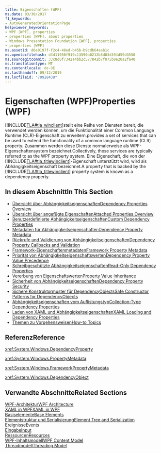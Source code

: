 ```yaml
---
title: Eigenschaften (WPF)
ms.date: 03/30/2017
f1_keywords:
- AutoGeneratedOrientationPage
helpviewer_keywords:
- WPF [WPF], properties
- properties [WPF], about properties
- Windows Presentation Foundation [WPF], properties
- properties [WPF]
ms.assetid: d6e0197f-f2c4-48ed-b45b-b9cdb64aab1c
ms.openlocfilehash: d3d11950f919c13590a0212b8d03d394d59d3550
ms.sourcegitcommit: 33c8d6f7342a4bb2c577842b7f075b0e20a2fa40
ms.translationtype: MT
ms.contentlocale: de-DE
ms.lasthandoff: 09/12/2019
ms.locfileid: "70928438"
---
```

# <a name="properties-wpf"></a><span data-ttu-id="a548d-102">Eigenschaften (WPF)</span><span class="sxs-lookup"><span data-stu-id="a548d-102">Properties (WPF)</span></span>
[!INCLUDE[TLA#tla_winclient](../../../../includes/tlasharptla-winclient-md.md)]<span data-ttu-id="a548d-103">stellt eine Reihe von Diensten bereit, die verwendet werden können, um die Funktionalität einer Common Language Runtime (CLR)-Eigenschaft zu erweitern.</span><span class="sxs-lookup"><span data-stu-id="a548d-103">provides a set of services that can be used to extend the functionality of a common language runtime (CLR) property.</span></span> <span data-ttu-id="a548d-104">Zusammen werden diese Dienste normalerweise als WPF-Eigenschaftensystem bezeichnet.</span><span class="sxs-lookup"><span data-stu-id="a548d-104">Collectively, these services are typically referred to as the WPF property system.</span></span> <span data-ttu-id="a548d-105">Eine Eigenschaft, die von der [!INCLUDE[TLA#tla_titlewinclient](../../../../includes/tlasharptla-titlewinclient-md.md)]-Eigenschaft unterstützt wird, wird als Abhängigkeitseigenschaft bezeichnet.</span><span class="sxs-lookup"><span data-stu-id="a548d-105">A property that is backed by the [!INCLUDE[TLA#tla_titlewinclient](../../../../includes/tlasharptla-titlewinclient-md.md)] property system is known as a dependency property.</span></span>  
  
## <a name="in-this-section"></a><span data-ttu-id="a548d-106">In diesem Abschnitt</span><span class="sxs-lookup"><span data-stu-id="a548d-106">In This Section</span></span>  

- [<span data-ttu-id="a548d-107">Übersicht über Abhängigkeitseigenschaften</span><span class="sxs-lookup"><span data-stu-id="a548d-107">Dependency Properties Overview</span></span>](dependency-properties-overview.md)
- [<span data-ttu-id="a548d-108">Übersicht über angefügte Eigenschaften</span><span class="sxs-lookup"><span data-stu-id="a548d-108">Attached Properties Overview</span></span>](attached-properties-overview.md)
- [<span data-ttu-id="a548d-109">Benutzerdefinierte Abhängigkeitseigenschaften</span><span class="sxs-lookup"><span data-stu-id="a548d-109">Custom Dependency Properties</span></span>](custom-dependency-properties.md)
- [<span data-ttu-id="a548d-110">Metadaten für Abhängigkeitseigenschaften</span><span class="sxs-lookup"><span data-stu-id="a548d-110">Dependency Property Metadata</span></span>](dependency-property-metadata.md)
- [<span data-ttu-id="a548d-111">Rückrufe und Validierung von Abhängigkeitseigenschaften</span><span class="sxs-lookup"><span data-stu-id="a548d-111">Dependency Property Callbacks and Validation</span></span>](dependency-property-callbacks-and-validation.md)
- [<span data-ttu-id="a548d-112">Framework-Eigenschaftenmetadaten</span><span class="sxs-lookup"><span data-stu-id="a548d-112">Framework Property Metadata</span></span>](framework-property-metadata.md)
- [<span data-ttu-id="a548d-113">Priorität von Abhängigkeitseigenschaftswerten</span><span class="sxs-lookup"><span data-stu-id="a548d-113">Dependency Property Value Precedence</span></span>](dependency-property-value-precedence.md)
- [<span data-ttu-id="a548d-114">Schreibgeschützte Abhängigkeitseigenschaften</span><span class="sxs-lookup"><span data-stu-id="a548d-114">Read-Only Dependency Properties</span></span>](read-only-dependency-properties.md)
- [<span data-ttu-id="a548d-115">Vererbung von Eigenschaftswerten</span><span class="sxs-lookup"><span data-stu-id="a548d-115">Property Value Inheritance</span></span>](property-value-inheritance.md)
- [<span data-ttu-id="a548d-116">Sicherheit von Abhängigkeitseigenschaften</span><span class="sxs-lookup"><span data-stu-id="a548d-116">Dependency Property Security</span></span>](dependency-property-security.md)
- [<span data-ttu-id="a548d-117">Sichere Konstruktormuster für DependencyObjects</span><span class="sxs-lookup"><span data-stu-id="a548d-117">Safe Constructor Patterns for DependencyObjects</span></span>](safe-constructor-patterns-for-dependencyobjects.md)
- [<span data-ttu-id="a548d-118">Abhängigkeitseigenschaften vom Auflistungstyp</span><span class="sxs-lookup"><span data-stu-id="a548d-118">Collection-Type Dependency Properties</span></span>](collection-type-dependency-properties.md)
- [<span data-ttu-id="a548d-119">Laden von XAML und Abhängigkeitseigenschaften</span><span class="sxs-lookup"><span data-stu-id="a548d-119">XAML Loading and Dependency Properties</span></span>](xaml-loading-and-dependency-properties.md)
- [<span data-ttu-id="a548d-120">Themen zu Vorgehensweisen</span><span class="sxs-lookup"><span data-stu-id="a548d-120">How-to Topics</span></span>](properties-how-to-topics.md)
  
## <a name="reference"></a><span data-ttu-id="a548d-121">Referenz</span><span class="sxs-lookup"><span data-stu-id="a548d-121">Reference</span></span>  
 <xref:System.Windows.DependencyProperty>  
  
 <xref:System.Windows.PropertyMetadata>  
  
 <xref:System.Windows.FrameworkPropertyMetadata>  
  
 <xref:System.Windows.DependencyObject>  
  
## <a name="related-sections"></a><span data-ttu-id="a548d-122">Verwandte Abschnitte</span><span class="sxs-lookup"><span data-stu-id="a548d-122">Related Sections</span></span>  
 [<span data-ttu-id="a548d-123">WPF-Architektur</span><span class="sxs-lookup"><span data-stu-id="a548d-123">WPF Architecture</span></span>](wpf-architecture.md)  
  [<span data-ttu-id="a548d-124">XAML in WPF</span><span class="sxs-lookup"><span data-stu-id="a548d-124">XAML in WPF</span></span>](xaml-in-wpf.md)  
  [<span data-ttu-id="a548d-125">Basiselemente</span><span class="sxs-lookup"><span data-stu-id="a548d-125">Base Elements</span></span>](base-elements.md)  
  [<span data-ttu-id="a548d-126">Elementstruktur und Serialisierung</span><span class="sxs-lookup"><span data-stu-id="a548d-126">Element Tree and Serialization</span></span>](element-tree-and-serialization.md)  
  [<span data-ttu-id="a548d-127">Ereignisse</span><span class="sxs-lookup"><span data-stu-id="a548d-127">Events</span></span>](events-wpf.md)  
  [<span data-ttu-id="a548d-128">Eingabe</span><span class="sxs-lookup"><span data-stu-id="a548d-128">Input</span></span>](input-wpf.md)  
  [<span data-ttu-id="a548d-129">Ressourcen</span><span class="sxs-lookup"><span data-stu-id="a548d-129">Resources</span></span>](resources-wpf.md)  
  [<span data-ttu-id="a548d-130">WPF-Inhaltsmodell</span><span class="sxs-lookup"><span data-stu-id="a548d-130">WPF Content Model</span></span>](../controls/wpf-content-model.md)  
  [<span data-ttu-id="a548d-131">Threadmodell</span><span class="sxs-lookup"><span data-stu-id="a548d-131">Threading Model</span></span>](threading-model.md)
